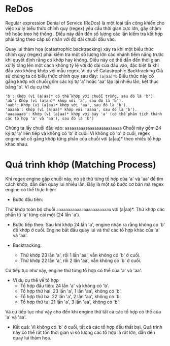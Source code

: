 # ReDos
Regular expression Denial of Service (ReDos) là một loại tấn công khiến cho việc xử lý biểu thức chính quy (regex) yêu cầu thời gian cực lớn, gây chậm trễ hoặc treo hệ thống . Điều này dẫn đến số lượng các lần kiếm tra kết hợp phải tăng theo cấp số nhân với độ dài chuỗi đầu vào.


Quay lui thảm họa (catastrophic backtracking) xảy ra khi một biểu thức chính quy (regex) phải kiểm tra một số lượng lớn các nhánh tiềm năng trước khi quyết định rằng có khớp hay không. Điều này có thể dẫn đến thời gian xử lý tăng lên một cách không tỷ lệ với độ dài của đầu vào, đặc biệt là khi đầu vào không khớp với mẫu regex.
Ví dụ về Catastrophic Backtracking
Giả sử chúng ta có biểu thức chính quy sau đây:
```(a|aa)*b```
Biểu thức này cố gắng khớp với chuỗi gồm các ký tự 'a' hoặc 'aa' lặp lại nhiều lần, kết thúc bằng 'b'.
Ví dụ cụ thể
```
'b': Khớp (vì (a|aa)* có thể khớp với chuỗi trống, sau đó là 'b').
'ab': Khớp (vì (a|aa)* khớp với 'a', sau đó là 'b').
'aab': Khớp (vì (a|aa)* khớp với 'aa', sau đó là 'b').
'aaaab': Khớp (vì (a|aa)* khớp với 'aaaa', sau đó là 'b').
'aaaaaaab': Khớp (vì (a|aa)* khớp với bảy 'a' (có thể phân tích thành các tổ hợp 'a' và 'aa'), sau đó là 'b')
```
Chúng ta lấy chuỗi đầu vào: `aaaaaaaaaaaaaaaaaaaaaaaaa`
 Chuỗi này gồm 24 ký tự 'a' liên tiếp và không có 'b' ở cuối. Vì không có 'b' ở cuối, regex engine sẽ cố gắng khớp từng phần của chuỗi với (a|aa)* theo nhiều tổ hợp khác nhau.
# Quá trình khớp (Matching Process)
Khi regex engine gặp chuỗi này, nó sẽ thử từng tổ hợp của 'a' và 'aa' để tìm cách khớp, dẫn đến quay lui nhiều lần. Đây là một số bước cơ bản mà regex engine có thể thực hiện:

- Bước đầu tiên:

Thử khớp toàn bộ chuỗi ```aaaaaaaaaaaaaaaaaaaaaaaa``` với (a|aa)*.
Thử khớp các phần tử 'a' từng cái một (24 lần 'a').

- Bước tiếp theo:
Sau khi khớp 24 lần 'a', engine nhận ra rằng không có 'b' để khớp ở cuối.
Engine bắt đầu quay lui và thử các tổ hợp khác của 'a' và 'aa'.

- Backtracking:
  + Thử khớp 23 lần 'a', rồi 1 lần 'aa', vẫn không có 'b' ở cuối.
  + Thử khớp 22 lần 'a', rồi 2 lần 'aa', vẫn không có 'b' ở cuối.
    
 Cứ tiếp tục như vậy, engine thử từng tổ hợp có thể của 'a' và 'aa'.
- Ví dụ cụ thể về tổ hợp
  + Tổ hợp đầu tiên: 24 lần 'a' và không có 'b'.
  + Tổ hợp thứ hai: 23 lần 'a', 1 lần 'aa', không có 'b'.
  + Tổ hợp thứ ba: 22 lần 'a', 2 lần 'aa', không có 'b'.
  + Tổ hợp thứ tư: 21 lần 'a', 3 lần 'aa', không có 'b'.

Và cứ tiếp tục như vậy cho đến khi engine thử tất cả các tổ hợp có thể của 'a' và 'aa'.
- Kết quả:
Vì không có 'b' ở cuối, tất cả các tổ hợp đều thất bại. Quá trình này có thể rất tốn thời gian vì số lượng các tổ hợp là rất lớn, dẫn đến quay lui thảm họa.

